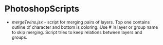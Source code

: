 PhotoshopScripts
================
* *mergeTwins.jsx* - script for merging pairs of layers. Top one contains outline of character and bottom
                     is coloring. Use # in layer or group name to skip merging. Script tries to keep 
                     relations between layers and groups.
                     
